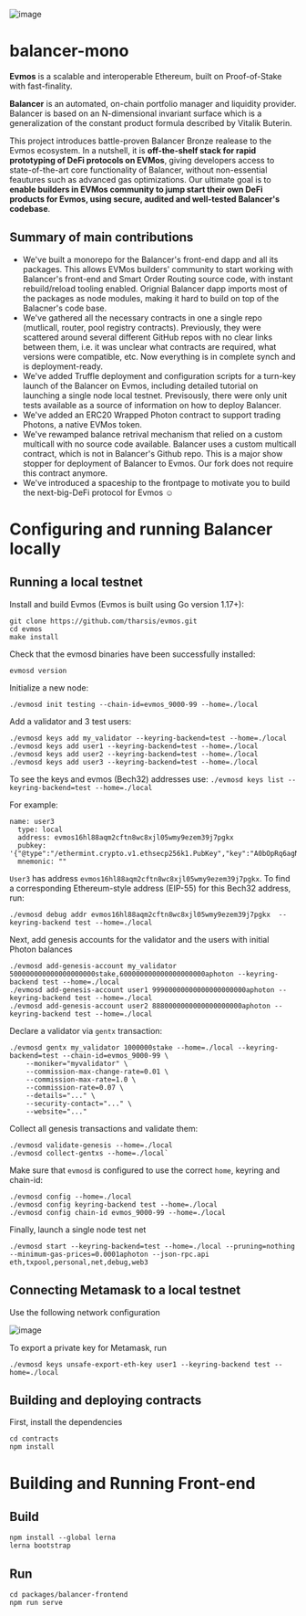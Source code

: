 ![image](https://user-images.githubusercontent.com/4420479/145579509-a72060c0-7728-4d74-b808-74ea231dd31f.png)
# balancer-mono

**Evmos** is a scalable and interoperable Ethereum, built on Proof-of-Stake with fast-finality.

**Balancer** is an automated, on-chain portfolio manager and liquidity provider. Balancer is based on an N-dimensional invariant surface which is a generalization of the constant product formula described by Vitalik Buterin.

This project introduces battle-proven Balancer Bronze realease to the Evmos ecosystem. In a nutshell, it is **off-the-shelf stack for rapid prototyping of DeFi protocols on EVMos**, giving developers access to state-of-the-art core functionality of Balancer, without non-essential feautures such as advanced gas optimizations. Our ultimate goal is to **enable builders in EVMos community to jump start their own DeFi products for Evmos, using secure, audited and well-tested Balancer's codebase**. 

## Summary of main contributions
* We've built a monorepo for the Balancer's front-end dapp and all its packages. This allows EVMos builders' community to start working with Balancer's front-end and Smart Order Routing source code, with instant rebuild/reload tooling enabled. Orignial Balancer dapp imports most of the packages as node modules, making it hard to build on top of the Balacner's code base. 
* We've gathered all the necessary contracts in one a single repo (mutlicall, router, pool registry contracts). Previously, they were scattered around several different GitHub repos with no clear links between them, i.e. it was unclear what contracts are required, what versions were compatible, etc. Now everything is in complete synch and is deployment-ready.
* We've added Truffle deployment and configuration scripts for a turn-key launch of the Balancer on Evmos, including detailed tutorial on launching a single node local testnet. Previsously, there were only unit tests available as a source of information on how to deploy Balancer. 
* We've added an ERC20 Wrapped Photon contract to support trading Photons, a native EVMos token.
* We've rewamped balance retrival mechanism that relied on a custom multicall with no source code available. Balancer uses a custom multicall contract, which is not in Balancer's Github repo. This is a major show stopper for deployment of Balancer to Evmos. Our fork does not require this contract anymore.
* We've introduced a spaceship to the frontpage to motivate you to build the next-big-DeFi protocol for Evmos ☺️

# Configuring and running Balancer locally

## Running a local testnet
Install and build Evmos (Evmos is built using Go version 1.17+):
```
git clone https://github.com/tharsis/evmos.git
cd evmos
make install
```

Check that the evmosd binaries have been successfully installed:

`evmosd version`

Initialize a new node:

`./evmosd init testing --chain-id=evmos_9000-99 --home=./local`

Add a validator and 3 test users:

```
./evmosd keys add my_validator --keyring-backend=test --home=./local
./evmosd keys add user1 --keyring-backend=test --home=./local
./evmosd keys add user2 --keyring-backend=test --home=./local
./evmosd keys add user3 --keyring-backend=test --home=./local
```

To see the keys and evmos (Bech32) addresses use:
`./evmosd keys list --keyring-backend=test --home=./local`

For example:
```
name: user3
  type: local
  address: evmos16hl88aqm2cftn8wc8xjl05wmy9ezem39j7pgkx
  pubkey: '{"@type":"/ethermint.crypto.v1.ethsecp256k1.PubKey","key":"A0bOpRq6agNaTVvocj7gGueyAf3VhZN7839kh1newHtE"}'
  mnemonic: ""
```

`User3` has address `evmos16hl88aqm2cftn8wc8xjl05wmy9ezem39j7pgkx`. To find a corresponding Ethereum-style address (EIP-55) for this Bech32 address, run:

```
./evmosd debug addr evmos16hl88aqm2cftn8wc8xjl05wmy9ezem39j7pgkx  --keyring-backend test --home=./local
```

Next, add genesis accounts for the validator and the users with initial Photon balances

```
./evmosd add-genesis-account my_validator 500000000000000000000stake,600000000000000000000aphoton --keyring-backend test --home=./local
./evmosd add-genesis-account user1 99900000000000000000000aphoton --keyring-backend test --home=./local
./evmosd add-genesis-account user2 8880000000000000000000aphoton --keyring-backend test --home=./local
```

Declare a validator via `gentx` transaction:
```
./evmosd gentx my_validator 1000000stake --home=./local --keyring-backend=test --chain-id=evmos_9000-99 \
    --moniker="myvalidator" \
    --commission-max-change-rate=0.01 \
    --commission-max-rate=1.0 \
    --commission-rate=0.07 \
    --details="..." \
    --security-contact="..." \
    --website="..."
```

Collect all genesis transactions and validate them:

```
./evmosd validate-genesis --home=./local
./evmosd collect-gentxs --home=./local`
```

Make sure that `evmosd` is configured to use the correct `home`, keyring and chain-id:

```
./evmosd config --home=./local
./evmosd config keyring-backend test --home=./local
./evmosd config chain-id evmos_9000-99 --home=./local
```

Finally, launch a single node test net

```
./evmosd start --keyring-backend=test --home=./local --pruning=nothing --minimum-gas-prices=0.0001aphoton --json-rpc.api eth,txpool,personal,net,debug,web3

```

## Connecting Metamask to a local testnet

Use the following network configuration

![image](https://user-images.githubusercontent.com/4420479/145582342-ec894dd8-5525-4172-a718-0c43e2b6a9a9.png)

To export a private key for Metamask, run

```
./evmosd keys unsafe-export-eth-key user1 --keyring-backend test --home=./local
```

## Building and deploying contracts

First, install the dependencies
```
cd contracts
npm install 
```





# Building and Running Front-end
## Build

```
npm install --global lerna
lerna bootstrap
```

## Run
```
cd packages/balancer-frontend
npm run serve
```
